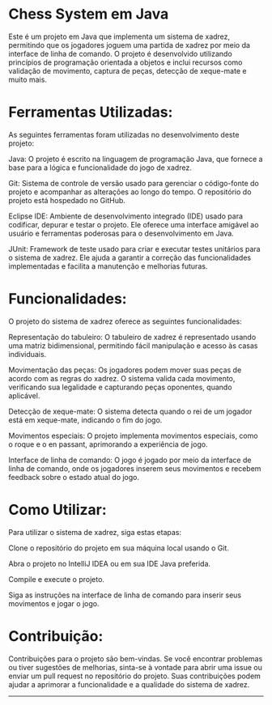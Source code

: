 # Chess System em Java

Este é um projeto em Java que implementa um sistema de xadrez, permitindo que os jogadores joguem uma partida de xadrez por meio da interface de linha de comando. 
O projeto é desenvolvido utilizando princípios de programação orientada a objetos e inclui recursos como validação de movimento, captura de peças, detecção de xeque-mate e muito mais.

# Ferramentas Utilizadas:

As seguintes ferramentas foram utilizadas no desenvolvimento deste projeto:

Java: O projeto é escrito na linguagem de programação Java, que fornece a base para a lógica e funcionalidade do jogo de xadrez.

Git: Sistema de controle de versão usado para gerenciar o código-fonte do projeto e acompanhar as alterações ao longo do tempo. O repositório do projeto está hospedado no GitHub.

Eclipse IDE: Ambiente de desenvolvimento integrado (IDE) usado para codificar, depurar e testar o projeto. Ele oferece uma interface amigável ao usuário e ferramentas poderosas para o desenvolvimento em Java.

JUnit: Framework de teste usado para criar e executar testes unitários para o sistema de xadrez. Ele ajuda a garantir a correção das funcionalidades implementadas e facilita a manutenção e melhorias futuras.

# Funcionalidades:
O projeto do sistema de xadrez oferece as seguintes funcionalidades:

Representação do tabuleiro: O tabuleiro de xadrez é representado usando uma matriz bidimensional, permitindo fácil manipulação e acesso às casas individuais.

Movimentação das peças: Os jogadores podem mover suas peças de acordo com as regras do xadrez. O sistema valida cada movimento, verificando sua legalidade e capturando peças oponentes, quando aplicável.

Detecção de xeque-mate: O sistema detecta quando o rei de um jogador está em xeque-mate, indicando o fim do jogo.

Movimentos especiais: O projeto implementa movimentos especiais, como o roque e o en passant, aprimorando a experiência de jogo.

Interface de linha de comando: O jogo é jogado por meio da interface de linha de comando, onde os jogadores inserem seus movimentos e recebem feedback sobre o estado atual do jogo.

# Como Utilizar:

Para utilizar o sistema de xadrez, siga estas etapas:

Clone o repositório do projeto em sua máquina local usando o Git.

Abra o projeto no IntelliJ IDEA ou em sua IDE Java preferida.

Compile e execute o projeto.

Siga as instruções na interface de linha de comando para inserir seus movimentos e jogar o jogo.

# Contribuição:
Contribuições para o projeto são bem-vindas. Se você encontrar problemas ou tiver sugestões de melhorias, sinta-se à vontade para abrir uma issue ou enviar um pull request no repositório do projeto. Suas contribuições podem ajudar a aprimorar a funcionalidade e a qualidade do sistema de xadrez.

---------------------------------------------------------
